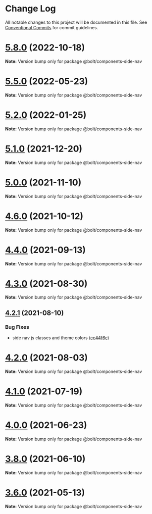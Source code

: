 # Change Log

All notable changes to this project will be documented in this file.
See [Conventional Commits](https://conventionalcommits.org) for commit guidelines.

# [5.8.0](https://github.com/boltdesignsystem/bolt/tree/master/packages/components/bolt-side-nav/compare/v5.7.5...v5.8.0) (2022-10-18)

**Note:** Version bump only for package @bolt/components-side-nav





# [5.5.0](https://github.com/boltdesignsystem/bolt/tree/master/packages/components/bolt-side-nav/compare/v5.4.0...v5.5.0) (2022-05-23)

**Note:** Version bump only for package @bolt/components-side-nav





# [5.2.0](https://github.com/boltdesignsystem/bolt/tree/master/packages/components/bolt-side-nav/compare/v5.1.1...v5.2.0) (2022-01-25)

**Note:** Version bump only for package @bolt/components-side-nav





# [5.1.0](https://github.com/boltdesignsystem/bolt/tree/master/packages/components/bolt-side-nav/compare/v5.0.1...v5.1.0) (2021-12-20)

**Note:** Version bump only for package @bolt/components-side-nav





# [5.0.0](https://github.com/boltdesignsystem/bolt/tree/master/packages/components/bolt-side-nav/compare/v4.7.0...v5.0.0) (2021-11-10)

**Note:** Version bump only for package @bolt/components-side-nav





# [4.6.0](https://github.com/boltdesignsystem/bolt/tree/master/packages/components/bolt-side-nav/compare/v4.5.1...v4.6.0) (2021-10-12)

**Note:** Version bump only for package @bolt/components-side-nav





# [4.4.0](https://github.com/boltdesignsystem/bolt/tree/master/packages/components/bolt-side-nav/compare/v4.3.0...v4.4.0) (2021-09-13)

**Note:** Version bump only for package @bolt/components-side-nav





# [4.3.0](https://github.com/boltdesignsystem/bolt/tree/master/packages/components/bolt-side-nav/compare/v4.2.3...v4.3.0) (2021-08-30)

**Note:** Version bump only for package @bolt/components-side-nav





## [4.2.1](https://github.com/boltdesignsystem/bolt/tree/master/packages/components/bolt-side-nav/compare/v4.2.0...v4.2.1) (2021-08-10)


### Bug Fixes

* side nav js classes and theme colors ([cc44f6c](https://github.com/boltdesignsystem/bolt/tree/master/packages/components/bolt-side-nav/commit/cc44f6c6aa7187a33dcea179da98ee14289f1631))





# [4.2.0](https://github.com/boltdesignsystem/bolt/tree/master/packages/components/bolt-side-nav/compare/v4.1.1...v4.2.0) (2021-08-03)

**Note:** Version bump only for package @bolt/components-side-nav





# [4.1.0](https://github.com/boltdesignsystem/bolt/tree/master/packages/components/bolt-side-nav/compare/v4.0.2...v4.1.0) (2021-07-19)

**Note:** Version bump only for package @bolt/components-side-nav





# [4.0.0](https://github.com/boltdesignsystem/bolt/tree/master/packages/components/bolt-side-nav/compare/v4.0.0-beta-4...v4.0.0) (2021-06-23)

**Note:** Version bump only for package @bolt/components-side-nav





# [3.8.0](https://github.com/boltdesignsystem/bolt/tree/master/packages/components/bolt-side-nav/compare/v3.7.1...v3.8.0) (2021-06-10)

**Note:** Version bump only for package @bolt/components-side-nav





# [3.6.0](https://github.com/boltdesignsystem/bolt/tree/master/packages/components/bolt-side-nav/compare/v3.5.4...v3.6.0) (2021-05-13)

**Note:** Version bump only for package @bolt/components-side-nav
